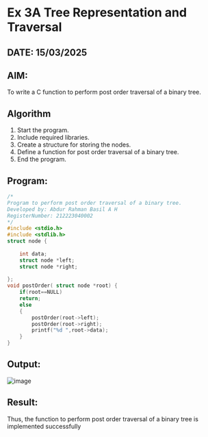 
# Ex 3A Tree Representation and Traversal
## DATE: 15/03/2025
## AIM:
To write a C function to perform post order traversal of a binary tree.

## Algorithm
1. Start the program.
2. Include required libraries.
3. Create a structure for storing the nodes.
4. Define a function for post order traversal of a binary tree.
5. End the program.

## Program:
```c
/*
Program to perform post order traversal of a binary tree.
Developed by: Abdur Rahman Basil A H
RegisterNumber: 212223040002
*/
#include <stdio.h>
#include <stdlib.h>
struct node {
    
    int data;
    struct node *left;
    struct node *right;
  
};
void postOrder( struct node *root) {
    if(root==NULL)
    return;
    else
    {
        postOrder(root->left);
        postOrder(root->right);
        printf("%d ",root->data);
    }
}
```

## Output:

![image](https://github.com/user-attachments/assets/f5a1bbb0-ad56-448d-876c-2378a79beadf)

## Result:
Thus, the function to perform post order traversal of a binary tree is implemented successfully
